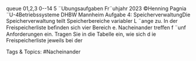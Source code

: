 queue
01,2,3 0--14 5
¨Ubungsaufgaben Fr¨uhjahr 2023 ©Henning Pagnia ¨U-4Betriebssysteme DHBW Mannheim
Aufgabe 4: SpeicherverwaltungDie Speicherverwaltung teilt Speicherbereiche variabler L ¨ange zu. In der Freispeicherliste beﬁnden sich vier Bereich e.
Nacheinander treﬀen f ¨unf Anforderungen ein. Tragen Sie in die Tabelle ein, wie sich d ie Freispeicherliste jeweils bei der

   Tags & Topics:
   #Nacheinander